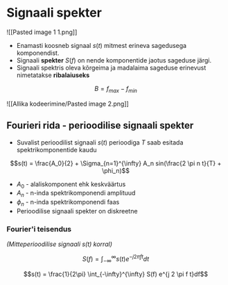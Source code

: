 # Signaali spekter 

![[Pasted image 1 1.png]]

- Enamasti koosneb signaal $s(t)$ mitmest erineva sagedusega komponendist.
- Signaali **spekter** $S(f)$ on nende komponentide jaotus sageduse järgi.
- Signaali spektris oleva kõrgeima ja madalaima sageduse erinevust nimetatakse **ribalaiuseks**

$$B = f_{max}-f_{min}$$

![[Allika kodeerimine/Pasted image 2.png]]

## Fourieri rida - perioodilise signaali spekter
- Suvalist perioodilist signaali $s(t)$ perioodiga $T$ saab esitada spektrikomponentide kaudu

$$s(t) = \frac{A_0}{2} + \Sigma_{n=1}^{\infty} A_n sin(\frac{2 \pi n t}{T} + \phi_n)$$

-  $A_0$ - alaliskomponent ehk keskväärtus
- $A_n$ - n-inda spektrikomponendi amplituud
- $\phi_n$ - n-inda spektrikomponendi faas
- Perioodilise signaali spekter on diskreetne

### Fourier'i teisendus
*(Mitteperioodilise signaali s(t) korral)*

$$S(f) = \int_{-\infty}^{\infty} 
s(t) e^{-j 2 \pi f t} dt$$

$$s(t) = \frac{1}{2\pi} \int_{-\infty}^{\infty} 
S(f) e^{j 2 \pi f t}df$$